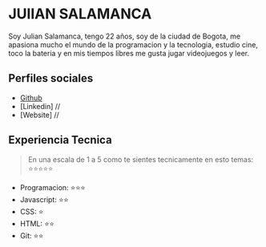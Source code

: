 # JUlIAN SALAMANCA

Soy Julian Salamanca, tengo 22 años, soy de la ciudad de Bogota, me apasiona mucho el mundo de la programacion y la tecnologia, estudio cine, toco la bateria y en mis tiempos libres me gusta jugar videojuegos y leer.

## Perfiles sociales

- [Github](https://github.com/julians55/)
- [Linkedin] //
- [Website] //

## Experiencia Tecnica
> En una escala de 1 a 5 como te sientes tecnicamente en esto temas:  ⭐️⭐️⭐️⭐️⭐️

- Programacion: ⭐️⭐️⭐️
- Javascript: ⭐️⭐️
- CSS: ⭐️
- HTML: ⭐️⭐️
- Git: ⭐️⭐️

